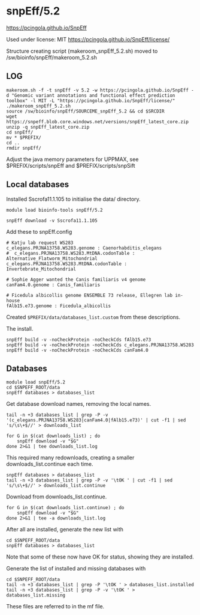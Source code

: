 snpEff/5.2
==========

<https://pcingola.github.io/SnpEff>

Used under license:
MIT
<https://pcingola.github.io/SnpEff/license/>

Structure creating script (makeroom_snpEff_5.2.sh) moved to /sw/bioinfo/snpEff/makeroom_5.2.sh

LOG
---

    makeroom.sh -f -t snpEff -v 5.2 -w https://pcingola.github.io/SnpEff -d "Genomic variant annotations and functional effect prediction toolbox" -l MIT -L "https://pcingola.github.io/SnpEff/license/"
    ./makeroom_snpEff_5.2.sh 
    source /sw/bioinfo/snpEff/SOURCEME_snpEff_5.2 && cd $SRCDIR
    wget https://snpeff.blob.core.windows.net/versions/snpEff_latest_core.zip
    unzip -q snpEff_latest_core.zip 
    cd snpEff/
    mv * $PREFIX/
    cd ..
    rmdir snpEff/

Adjust the java memory parameters for UPPMAX, see $PREFIX/scripts/snpEff and $PREFIX/scripts/snpSift

Local databases
---------------

Installed Sscrofa11.1.105 to initialise the data/ directory.

    module load bioinfo-tools snpEff/5.2

    snpEff download -v Sscrofa11.1.105

Add these to snpEff.config

    # Katju lab request WS283
    c_elegans.PRJNA13758.WS283.genome : Caenorhabditis_elegans
    #  c_elegans.PRJNA13758.WS283.MtDNA.codonTable : Alternative_Flatworm_Mitochondrial
    c_elegans.PRJNA13758.WS283.MtDNA.codonTable : Invertebrate_Mitochondrial

    # Sophie Agger wanted the Canis familiaris v4 genome
    canFam4.0.genome : Canis_familiaris

    # Ficedula albicollis genome ENSEMBLE 73 release, Ellegren lab in-house
    fAlb15.e73.genome : Ficedula_albicollis

Created `$PREFIX/data/databases_list.custom` from these descriptions.

The install.

    snpEff build -v -noCheckProtein -noCheckCds fAlb15.e73
    snpEff build -v -noCheckProtein -noCheckCds c_elegans.PRJNA13758.WS283
    snpEff build -v -noCheckProtein -noCheckCds canFam4.0



Databases
---------

    module load snpEff/5.2
    cd $SNPEFF_ROOT/data
    snpEff databases > databases_list

Get database download names, removing the local names.

    tail -n +3 databases_list | grep -P -v '(c_elegans.PRJNA13758.WS283|canFam4.0|fAlb15.e73)' | cut -f1 | sed 's/\s\+$//' > downloads_list

    for G in $(cat downloads_list) ; do
        snpEff download -v "$G" 
    done 2>&1 | tee downloads_list.log

This required many redownloads, creating a smaller downloads_list.continue each time.

    snpEff databases > databases_list
    tail -n +3 databases_list | grep -P -v '\tOK ' | cut -f1 | sed 's/\s\+$//' > downloads_list.continue

Download from downloads_list.continue.

    for G in $(cat downloads_list.continue) ; do
        snpEff download -v "$G"
    done 2>&1 | tee -a downloads_list.log

After all are installed, generate the new list with

    cd $SNPEFF_ROOT/data
    snpEff databases > databases_list

Note that some of these now have OK for status, showing they are installed.

Generate the list of installed and missing databases with

    cd $SNPEFF_ROOT/data
    tail -n +3 databases_list | grep -P '\tOK ' > databases_list.installed
    tail -n +3 databases_list | grep -P -v '\tOK ' > databases_list.missing

These files are referred to in the mf file.

